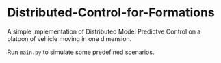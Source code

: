 # Distributed-Control-for-Formations

A simple implementation of Distributed Model Predictve Control on a platoon of vehicle moving in one dimension.

Run `main.py` to simulate some predefined scenarios.
